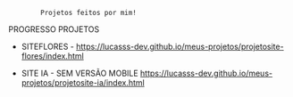             Projetos feitos por mim!

PROGRESSO PROJETOS

- SITEFLORES - 
https://lucasss-dev.github.io/meus-projetos/projetosite-flores/index.html

- SITE IA - SEM VERSÃO MOBILE
https://lucasss-dev.github.io/meus-projetos/projetosite-ia/index.html
